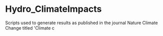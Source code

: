 # Hydro_ClimateImpacts
Scripts used to generate results as published in the journal Nature Climate Change titled 'Climate c
